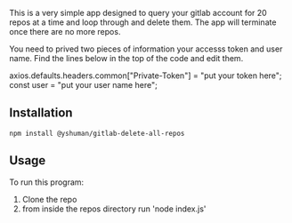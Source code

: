 This is a very simple app designed to query your gitlab account for 20 repos at a time and loop through and delete them. The app will terminate once there are no more repos.

You need to prived two pieces of information your accesss token and user name. Find the lines below in the top of the code and edit them.

axios.defaults.headers.common["Private-Token"] = "put your token here";
const user = "put your user name here";

## Installation

`npm install @yshuman/gitlab-delete-all-repos`

## Usage

To run this program:

1.  Clone the repo
2.  from inside the repos directory run 'node index.js'
